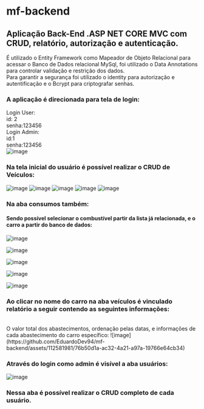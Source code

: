 # mf-backend
## Aplicação Back-End .ASP NET CORE MVC com CRUD, relatório, autorização e autenticação.
É utilizado o Entity Framework como Mapeador de Objeto Relacional para acessar o Banco de Dados relacional MySql, foi utilizado o Data Annotations para controlar validação e restrição dos dados. <br/>
Para garantir a segurança foi utilizado o identity para autorização e autentificação e o Bcrypt para criptografar senhas.


### A aplicação é direcionada para tela de login:
Login User: <br/>
id: 2 <br/>
senha:123456<br/>
Login Admin:<br/>
id:1 <br/>
senha:123456<br/>
![image](https://github.com/EduardoDev94/mf-backend/assets/112581981/5dc75c51-a30c-41f9-bbb5-5977995e0aa2)

### Na tela inicial do usuário é possível realizar o CRUD de Veículos:
![image](https://github.com/EduardoDev94/mf-backend/assets/112581981/f78ea4a3-4113-4bcc-802b-acf3cee80de9)
![image](https://github.com/EduardoDev94/mf-backend/assets/112581981/f0cb5ff0-5115-488a-8684-c3679f2af2d4)
![image](https://github.com/EduardoDev94/mf-backend/assets/112581981/34db02da-5c5d-477c-a41c-c917f43d865a)
![image](https://github.com/EduardoDev94/mf-backend/assets/112581981/3e63d26b-6f45-4226-9556-b939661359f4)
![image](https://github.com/EduardoDev94/mf-backend/assets/112581981/2b461c29-9b0b-49cf-a45c-b2d3a5dbbed3)
### Na aba consumos também:
#### Sendo possível selecionar o combustível partir da lista já relacionada, e o carro a partir do banco de dados:

![image](https://github.com/EduardoDev94/mf-backend/assets/112581981/5168a2a2-1b50-498c-8b8f-97ff5160dbab)

![image](https://github.com/EduardoDev94/mf-backend/assets/112581981/0c28355d-e48b-4444-a436-371e1ad05cc7)

![image](https://github.com/EduardoDev94/mf-backend/assets/112581981/368cd1d5-ee5a-4287-add7-964642dbaf79)

![image](https://github.com/EduardoDev94/mf-backend/assets/112581981/0adfb301-05b2-45fe-a39e-84f90d89b160)

![image](https://github.com/EduardoDev94/mf-backend/assets/112581981/6b20cace-5eb4-4549-9f1a-2e33cd03314b)

### Ao clicar no nome do carro na aba veículos é vinculado relatório a seguir contendo as seguintes informações: 
<br/>
 O valor total dos abastecimentos, ordenação pelas datas, e informações de cada abastecimento do carro específico:
![image](https://github.com/EduardoDev94/mf-backend/assets/112581981/76b50d1a-ac32-4a21-a97a-19766e64cb34)


### Através do login como admin é visível a aba usuários:

![image](https://github.com/EduardoDev94/mf-backend/assets/112581981/7185682c-0c7b-46b1-b8d4-b078420d322a)

### Nessa aba é possível realizar o CRUD completo de cada usuário.


















